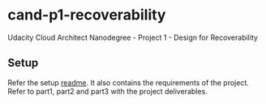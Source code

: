 # cand-p1-recoverability
Udacity Cloud Architect Nanodegree - Project 1 - Design for Recoverability

## Setup
Refer the setup [readme](./1.setup/README.md). It also contains the requirements of the project. Refer to part1, part2 and part3 with the project deliverables.
